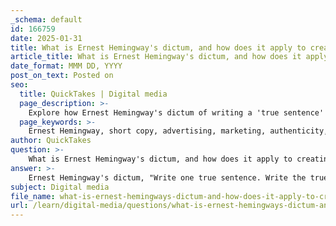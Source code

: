 ```yaml
---
_schema: default
id: 166759
date: 2025-01-31
title: What is Ernest Hemingway's dictum, and how does it apply to creating effective short copy?
article_title: What is Ernest Hemingway's dictum, and how does it apply to creating effective short copy?
date_format: MMM DD, YYYY
post_on_text: Posted on
seo:
  title: QuickTakes | Digital media
  page_description: >-
    Explore how Ernest Hemingway's dictum of writing a 'true sentence' applies to creating effective short copy in advertising, emphasizing authenticity, clarity, engagement, memorability, and versatility.
  page_keywords: >-
    Ernest Hemingway, short copy, advertising, marketing, authenticity, clarity, engagement, memorability, versatility, true sentence
author: QuickTakes
question: >-
    What is Ernest Hemingway's dictum, and how does it apply to creating effective short copy?
answer: >-
    Ernest Hemingway's dictum, "Write one true sentence. Write the truest sentence that you know," serves as a powerful guiding principle for creating effective short copy in advertising and marketing. This advice emphasizes the importance of authenticity and clarity in communication, which are crucial elements in capturing the audience's attention and conveying a message succinctly.\n\n### Application of Hemingway's Dictum in Short Copy\n\n1. **Authenticity**: In advertising, authenticity resonates with consumers. By focusing on a "true sentence," copywriters can create messages that reflect genuine emotions or experiences. This emotional appeal can foster a connection between the brand and the audience, making the message more impactful.\n\n2. **Clarity**: Short copy must be clear and to the point. By distilling a message down to its essence, advertisers can avoid confusion and ensure that the audience understands the core message quickly. This is particularly important in formats like social media ads or billboards, where space and time are limited.\n\n3. **Engagement**: A true sentence often evokes a strong emotional response. By crafting copy that speaks to the audience's feelings or experiences, advertisers can engage them more effectively. This can be achieved through descriptive and action verbs, as well as plays-on-words that resonate with the target demographic.\n\n4. **Memorability**: Short, impactful sentences are easier to remember. Taglines and slogans that embody Hemingway's principle can stick in the minds of consumers, enhancing brand recall. For example, taglines like "Sweeten it with Domino" are simple yet effective, encapsulating the brand's essence in a memorable way.\n\n5. **Versatility**: Hemingway's approach can be applied across various media, from print ads to digital formats. Whether it's a catchy caption for a social media post or a succinct message on a billboard, the principle of writing a true sentence can guide the creation of effective short copy in any context.\n\n### Conclusion\n\nIn summary, Hemingway's dictum encourages copywriters to focus on authenticity, clarity, engagement, memorability, and versatility when crafting short copy. By adhering to this principle, advertisers can create messages that not only capture attention but also resonate deeply with their audience, ultimately leading to more effective advertising outcomes.
subject: Digital media
file_name: what-is-ernest-hemingways-dictum-and-how-does-it-apply-to-creating-effective-short-copy.md
url: /learn/digital-media/questions/what-is-ernest-hemingways-dictum-and-how-does-it-apply-to-creating-effective-short-copy
---
```


&nbsp;